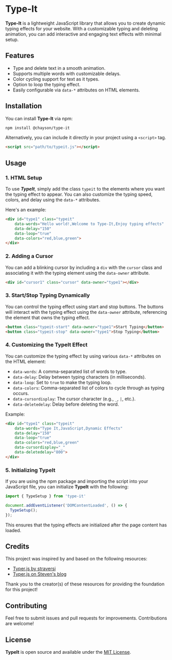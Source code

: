 # Type-It

**Type-It** is a lightweight JavaScript library that allows you to create dynamic typing effects for your website. With a customizable typing and deleting animation, you can add interactive and engaging text effects with minimal setup.

## Features

- Type and delete text in a smooth animation.
- Supports multiple words with customizable delays.
- Color cycling support for text as it types.
- Option to loop the typing effect.
- Easily configurable via `data-*` attributes on HTML elements.

## Installation

You can install **Type-It** via npm:

```bash
npm install @chayson/type-it
```
Alternatively, you can include it directly in your project using a `<script>` tag.

```html
<script src="path/to/typeit.js"></script>
```

## Usage

### 1. HTML Setup

To use ***TypeIt***, simply add the class `typeit` to the elements where you want the typing effect to appear. You can 
also customize the typing speed, colors, and delay using the `data-*` attributes.

Here's an example:

```html
<div id="type1" class="typeit"
    data-words="Hello world!,Welcome to Type-It,Enjoy typing effects"
    data-delay="150"
    data-loop="true"
    data-colors="red,blue,green">
</div>
```

### 2. Adding a Cursor

You can add a blinking cursor by including a `div` with the `cursor` class and associating it with the typing element using the `data-owner` attribute.

```html
<div id="cursor1" class="cursor" data-owner="type1"></div>
```

### 3. Start/Stop Typing Dynamically

You can control the typing effect using start and stop buttons. The buttons will interact with the typing effect using the `data-owner` 
attribute, referencing the element that owns the typing effect.

```html
<button class="typeit-start" data-owner="type1">Start Typing</button>
<button class="typeit-stop" data-owner="type1">Stop Typing</button>
```

### 4. Customizing the TypeIt Effect

You can customize the typing effect by using various `data-*` attributes on the HTML element:

- `data-words`: A comma-separated list of words to type.
- `data-delay`: Delay between typing characters (in milliseconds).
- `data-loop`: Set to `true` to make the typing loop.
- `data-colors`: Comma-separated list of colors to cycle through as typing occurs.
- `data-cursordisplay`: The cursor character (e.g., `_`, `|`, etc.).
- `data-deletedelay`: Delay before deleting the word.

Example:

```html
<div id="type1" class="typeit"
    data-words="Type It,JavaScript,Dynamic Effects"
    data-delay="150"
    data-loop="true"
    data-colors="red,blue,green"
    data-cursordisplay="_"
    data-deletedelay="800">
</div>
```

### 5. Initializing TypeIt

If you are using the npm package and importing the script into your JavaScript file, you can initialize **TypeIt** with the following:

```javascript
import { TypeSetup } from 'type-it'

document.addEventListener('DOMContentLoaded', () => {
  TypeSetup();
});
```
This ensures that the typing effects are initialized after the page content has loaded.

## Credits

This project was inspired by and based on the following resources:

- [Typer.js by straversi](https://github.com/straversi/Typer.js/)
- [Typer.js on Steven's blog](https://steven.codes/typerjs/)

Thank you to the creator(s) of these resources for providing the foundation for this project!

## Contributing

Feel free to submit issues and pull requests for improvements. Contributions are welcome!

## License

**TypeIt** is open source and available under the [MIT License](License).
